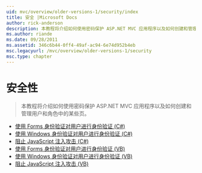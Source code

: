 ```yaml
---
uid: mvc/overview/older-versions-1/security/index
title: 安全 |Microsoft Docs
author: rick-anderson
description: 本教程将介绍如何使用密码保护 ASP.NET MVC 应用程序以及如何创建和管理用户和角色中的某些页。
ms.author: riande
ms.date: 09/28/2011
ms.assetid: 346c6b44-0ff4-49af-ac94-6e74d952b4eb
msc.legacyurl: /mvc/overview/older-versions-1/security
msc.type: chapter
---
```

<a name="security"></a>安全性
====================
> 本教程将介绍如何使用密码保护 ASP.NET MVC 应用程序以及如何创建和管理用户和角色中的某些页。


- [使用 Forms 身份验证对用户进行身份验证 (C#)](authenticating-users-with-forms-authentication-cs.md)
- [使用 Windows 身份验证对用户进行身份验证 (C#)](authenticating-users-with-windows-authentication-cs.md)
- [阻止 JavaScript 注入攻击 (C#)](preventing-javascript-injection-attacks-cs.md)
- [使用 Forms 身份验证对用户进行身份验证 (VB)](authenticating-users-with-forms-authentication-vb.md)
- [使用 Windows 身份验证对用户进行身份验证 (VB)](authenticating-users-with-windows-authentication-vb.md)
- [阻止 JavaScript 注入攻击 (VB)](preventing-javascript-injection-attacks-vb.md)
